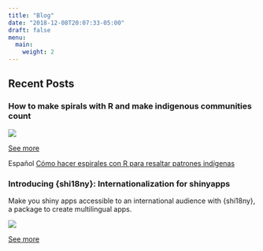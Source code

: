 ```yaml
---
title: "Blog"
date: "2018-12-08T20:07:33-05:00"
draft: false
menu:
  main:
    weight: 2
---
```


## Recent Posts


### How to make spirals with R and make indigenous communities count


![](//post/2020-08-09-how-to-make-spirals-with-r/1-poblacion.gif)

[See more](/post/2020-08-09-how-to-make-spirals-with-r/)

Español 
[Cómo hacer espirales con R para resaltar patrones indígenas](/post/2020-08-09-como-hacer-espirales-con-r-patrones-indigenas)




### Introducing {shi18ny}: Internationalization for shinyapps


Make you shiny apps accessible to an international audience with {shi18ny}, a package to create multilingual apps.

![](/post/2020-07-08-introducing-shi18ny-shiny-internationalization/demo-1-shi18ny.gif)

[See more](/post/2020-07-08-introducing-shi18ny-shiny-internationalization/)







